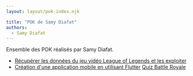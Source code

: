 ```yaml
---
layout: layout/pok-index.njk

title: "POK de Samy Diafat"
authors:
  - Samy Diafat
---
```


Ensemble des POK réalisés par Samy Diafat.

* [Récupérer les données du jeu vidéo League of Legends et les exploiter](./temps-1)
* [Création d'une application mobile en utilisant Flutter](./temps-2)
[Quiz Battle Royale](https://francoisbrucker.github.io/do-it/promos/2023-2024/Rioual-Lucas/pok/temps-3/)
